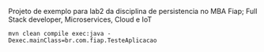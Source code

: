 Projeto de exemplo para lab2 da disciplina de persistencia no MBA Fiap; Full Stack developer, Microservices, Cloud e IoT

    mvn clean compile exec:java -Dexec.mainClass=br.com.fiap.TesteAplicacao
